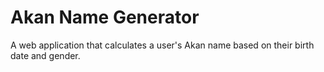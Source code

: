 # Akan Name Generator

A web application that calculates a user's Akan name based on their birth date and gender.